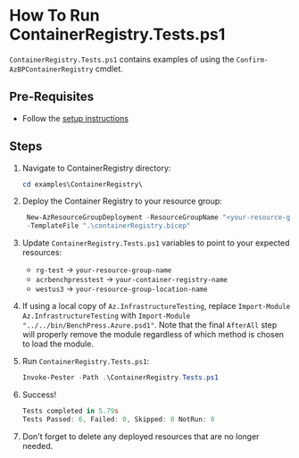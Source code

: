 # How To Run ContainerRegistry.Tests.ps1

`ContainerRegistry.Tests.ps1` contains examples of using the `Confirm-AzBPContainerRegistry` cmdlet.

## Pre-Requisites

- Follow the [setup instructions](../README.md)

## Steps

1. Navigate to ContainerRegistry directory:

   ```Powershell
   cd examples\ContainerRegistry\
   ```

1. Deploy the Container Registry to your resource group:

   ```Powershell
    New-AzResourceGroupDeployment -ResourceGroupName "<your-resource-group-name>"`
    -TemplateFile ".\containerRegistry.bicep"
   ```

1. Update `ContainerRegistry.Tests.ps1` variables to point to your expected resources:

   - `rg-test`           -> `your-resource-group-name`
   - `acrbenchpresstest` -> `your-container-registry-name`
   - `westus3`           -> `your-resource-group-location-name`

1. If using a local copy of `Az.InfrastructureTesting`, replace `Import-Module Az.InfrastructureTesting` with
`Import-Module "../../bin/BenchPress.Azure.psd1"`. Note that the final `AfterAll` step will properly remove the module
regardless of which method is chosen to load the module.

1. Run `ContainerRegistry.Tests.ps1`:

   ```Powershell
   Invoke-Pester -Path .\ContainerRegistry.Tests.ps1
   ```

1. Success!

   ```Powershell
   Tests completed in 5.79s
   Tests Passed: 6, Failed: 0, Skipped: 0 NotRun: 0
   ```

1. Don't forget to delete any deployed resources that are no longer needed.
